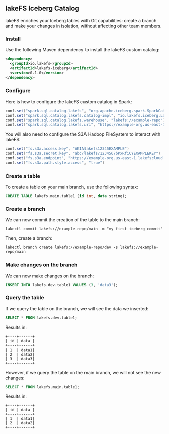 ## lakeFS Iceberg Catalog

lakeFS enriches your Iceberg tables with Git capabilities: create a branch and make your changes in isolation, without affecting other team members.

### Install

Use the following Maven dependency to install the lakeFS custom catalog:

```xml
<dependency>
  <groupId>io.lakefs</groupId>
  <artifactId>lakefs-iceberg</artifactId>
  <version>0.1.0</version>
</dependency>
```

### Configure

Here is how to configure the lakeFS custom catalog in Spark:
```scala
conf.set("spark.sql.catalog.lakefs", "org.apache.iceberg.spark.SparkCatalog");
conf.set("spark.sql.catalog.lakefs.catalog-impl", "io.lakefs.iceberg.LakeFSCatalog");
conf.set("spark.sql.catalog.lakefs.warehouse", "lakefs://example-repo");
conf.set("spark.sql.catalog.lakefs.uri", "https://example-org.us-east-1.lakefscloud.io")
```

You will also need to configure the S3A Hadoop FileSystem to interact with lakeFS:
```scala
conf.set("fs.s3a.access.key", "AKIAlakefs12345EXAMPLE")
conf.set("fs.s3a.secret.key", "abc/lakefs/1234567bPxRfiCYEXAMPLEKEY")
conf.set("fs.s3a.endpoint", "https://example-org.us-east-1.lakefscloud.io")
conf.set("fs.s3a.path.style.access", "true")
```

### Create a table

To create a table on your main branch, use the following syntax:

```sql
CREATE TABLE lakefs.main.table1 (id int, data string);
```

### Create a branch

We can now commit the creation of the table to the main branch:

```
lakectl commit lakefs://example-repo/main -m "my first iceberg commit"
```

Then, create a branch:

```
lakectl branch create lakefs://example-repo/dev -s lakefs://example-repo/main
```

### Make changes on the branch

We can now make changes on the branch:

```sql
INSERT INTO lakefs.dev.table1 VALUES (3, 'data3');
```

### Query the table

If we query the table on the branch, we will see the data we inserted:

```sql
SELECT * FROM lakefs.dev.table1;
```

Results in:
```
+----+------+
| id | data |
+----+------+
| 1  | data1|
| 2  | data2|
| 3  | data3|
+----+------+
```

However, if we query the table on the main branch, we will not see the new changes:

```sql
SELECT * FROM lakefs.main.table1;
```

Results in:
```
+----+------+
| id | data |
+----+------+
| 1  | data1|
| 2  | data2|
+----+------+
```
